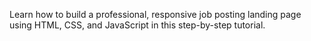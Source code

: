 Learn how to build a professional, responsive job posting landing page using HTML, CSS, and JavaScript in this step-by-step tutorial.
